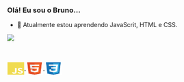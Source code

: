 ### Olá! Eu sou o Bruno...

- 🌱 Atualmente estou aprendendo JavaScrit, HTML e CSS.

<div>
  <a href="https://github.com/BrunoSilva-1">
  <img height="180em" src="https://github-readme-stats.vercel.app/api?username=BrunoSilva-1&show_icons=falsetrue&theme=dark&include_all_commits=true&count_private=true"/>
</div>
  
  ##
  
  <div style="display: inline_block"><br>
  <img align="center" alt="Rafa-Js" height="30" width="40" src="https://raw.githubusercontent.com/devicons/devicon/master/icons/javascript/javascript-plain.svg">
  <img align="center" alt="Rafa-HTML" height="30" width="40" src="https://raw.githubusercontent.com/devicons/devicon/master/icons/html5/html5-original.svg">
  <img align="center" alt="Rafa-CSS" height="30" width="40" src="https://raw.githubusercontent.com/devicons/devicon/master/icons/css3/css3-original.svg">
  </div>
  
  ##
  
  
  
  
